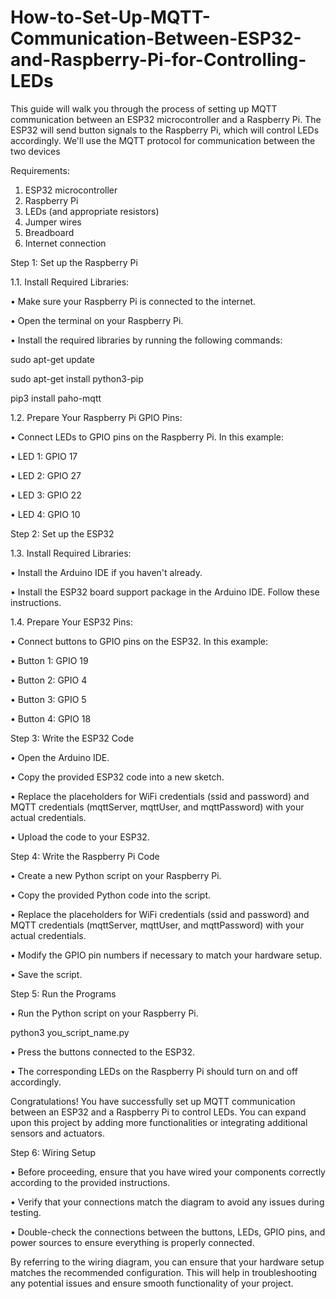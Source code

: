 # How-to-Set-Up-MQTT-Communication-Between-ESP32-and-Raspberry-Pi-for-Controlling-LEDs
This guide will walk you through the process of setting up MQTT communication between an ESP32 microcontroller and a Raspberry Pi. The ESP32 will send button signals to the Raspberry Pi, which will control LEDs accordingly. We'll use the MQTT protocol for communication between the two devices

Requirements:
1.	ESP32 microcontroller
2.	Raspberry Pi
3.	LEDs (and appropriate resistors)
4.	Jumper wires
5.	Breadboard
6.	Internet connection

Step 1: Set up the Raspberry Pi

1.1.	Install Required Libraries:

•	Make sure your Raspberry Pi is connected to the internet.

•	Open the terminal on your Raspberry Pi.

•	Install the required libraries by running the following commands:

sudo apt-get update

sudo apt-get install python3-pip

pip3 install paho-mqtt
 
1.2.	Prepare Your Raspberry Pi GPIO Pins:

•	Connect LEDs to GPIO pins on the Raspberry Pi. In this example:

•	LED 1: GPIO 17

•	LED 2: GPIO 27

•	LED 3: GPIO 22

•	LED 4: GPIO 10

Step 2: Set up the ESP32

1.3.	Install Required Libraries:

•	Install the Arduino IDE if you haven't already.

•	Install the ESP32 board support package in the Arduino IDE. Follow these instructions.

1.4.	Prepare Your ESP32 Pins:

•	Connect buttons to GPIO pins on the ESP32. In this example:

•	Button 1: GPIO 19

•	Button 2: GPIO 4

•	Button 3: GPIO 5

•	Button 4: GPIO 18

Step 3: Write the ESP32 Code

•	Open the Arduino IDE.

•	Copy the provided ESP32 code into a new sketch.

•	Replace the placeholders for WiFi credentials (ssid and password) and MQTT credentials (mqttServer, mqttUser, and mqttPassword) with your actual credentials.

•	Upload the code to your ESP32.

Step 4: Write the Raspberry Pi Code

•	Create a new Python script on your Raspberry Pi.

•	Copy the provided Python code into the script.

•	Replace the placeholders for WiFi credentials (ssid and password) and MQTT credentials (mqttServer, mqttUser, and mqttPassword) with your actual credentials.

•	Modify the GPIO pin numbers if necessary to match your hardware setup.

•	Save the script.

Step 5: Run the Programs

•	Run the Python script on your Raspberry Pi.

python3 you_script_name.py
 
•	Press the buttons connected to the ESP32.

•	The corresponding LEDs on the Raspberry Pi should turn on and off accordingly.

Congratulations! You have successfully set up MQTT communication between an ESP32 and a Raspberry Pi to control LEDs. You can expand upon this project by adding more functionalities or integrating additional sensors and actuators.

Step 6: Wiring Setup

•	Before proceeding, ensure that you have wired your components correctly according to the provided instructions.

 
•	Verify that your connections match the diagram to avoid any issues during testing.

•	Double-check the connections between the buttons, LEDs, GPIO pins, and power sources to ensure everything is properly connected.

By referring to the wiring diagram, you can ensure that your hardware setup matches the recommended configuration. This will help in troubleshooting any potential issues and ensure smooth functionality of your project.
